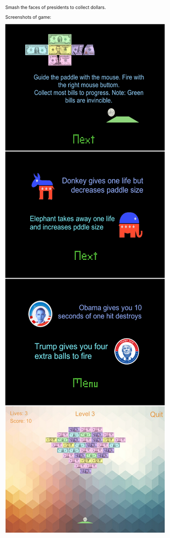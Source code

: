 Smash the faces of presidents to collect dollars.

Screenshots of game:


<img src="looterPic.PNG" height="400" width="600">
<img src="looterPic2.PNG" height="400" width="600">
<img src="looterPic3.PNG" height="400" width="600">
<img src="looterPic4.PNG" height="400" width="600">
